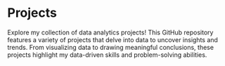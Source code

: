 # Projects
Explore my collection of data analytics projects! This GitHub repository features a variety of projects that delve into data to uncover insights and trends. From visualizing data to drawing meaningful conclusions, these projects highlight my data-driven skills and problem-solving abilities.
